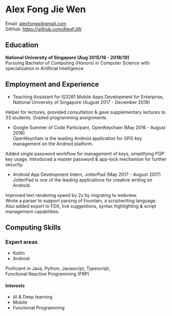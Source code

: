 # Alex Fong Jie Wen

Email: alexfongg@gmail.com  
GitHub: <https://github.com/AlexFJW>  

## Education

__National University of Singapore (Aug 2015/16 - 2018/19)__  
Pursuing Bachelor of Computing (Honors) in Computer Science with specialization in Artificial Intelligence

## Employment and Experience

* Teaching Assistant for IS3261 Mobile Apps Development for Enterprise, National University of Singapore (August 2017 - December 2018)  

Helper for lectures, provided consultation & gave supplementary lectures to 33 students. Graded programming assignments.  

* Google Summer of Code Participant, OpenKeychain (May 2016 - August 2016)  
OpenKeychain is the leading Android application for GPG key management on the Android platform.  

Added single password workflow for management of keys, simplifying PGP key usage. Introduced a master password & app-lock mechanism for further security.  

* Android App Development Intern, JotterPad (May 2017 - August 2017)  
JotterPad is one of the leading applications for creative writing on Android.  

Improved text rendering speed by 2x by migrating to webview.  
Wrote a parser to support parsing of Fountain, a scriptwriting language.  
Also added export to FDX, live suggestions, syntax highlighting & script management capabilities.  


## Computing Skills

### Expert areas
* Kotlin
* Android

Proficient in Java, Python, Javascript, Typescript,  
Functional Reactive Programming (FRP)  

#### Interests
* AI & Deep learning
* Mobile  
* Functional Programming
